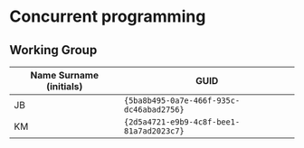 # Concurrent programming

## Working Group

| Name Surname (initials) | GUID                                     |
| ----------------------- | ---------------------------------------- |
| JB                      | `{5ba8b495-0a7e-466f-935c-dc46abad2756}` |
| KM                      | `{2d5a4721-e9b9-4c8f-bee1-81a7ad2023c7}` |
